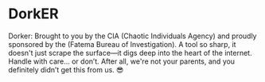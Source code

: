 # DorkER
Dorker: Brought to you by the CIA (Chaotic Individuals Agency) and proudly sponsored by the (Fatema Bureau of Investigation). A tool so sharp, it doesn't just scrape the surface—it digs deep into the heart of the internet. Handle with care... or don’t. After all, we're not your parents, and you definitely didn’t get this from us. 😎
